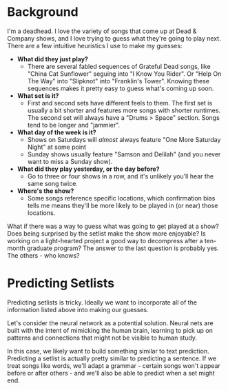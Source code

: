 # Background

I'm a deadhead. I love the variety of songs that come up at Dead & Company shows, and I love trying to guess what they're going to play next. There are a few intuitive heuristics I use to make my guesses:

* **What did they just play?**
  * There are several fabled sequences of Grateful Dead songs, like "China Cat Sunflower" seguing into "I Know You Rider". Or "Help On The Way" into "Slipknot" into "Franklin's Tower". Knowing these sequences makes it pretty easy to guess what's coming up soon.
* **What set is it?**
  * First and second sets have different feels to them. The first set is usually a bit shorter and features more songs with shorter runtimes. The second set will always have a "Drums > Space" section. Songs tend to be longer and "jammier".
* **What day of the week is it?**
  * Shows on Saturdays will *almost* always feature "One More Saturday Night" at some point
  * Sunday shows usually feature "Samson and Delilah" (and you never want to miss a Sunday show).
* **What did they play yesterday, or the day before?**
  * Go to three or four shows in a row, and it's unlikely you'll hear the same song twice.
* **Where's the show?**
  * Some songs reference specific locations, which confirmation bias tells me means they'll be more likely to be played in (or near) those locations. 

What if there was a way to guess what was going to get played at a show? Does being surprised by the setlist make the show more enjoyable? Is working on a light-hearted project a good way to decompress after a ten-month graduate program? The answer to the last question is probably yes. The others - who knows?

# Predicting Setlists
Predicting setlists is tricky. Ideally we want to incorporate all of the information listed above into making our guesses.

Let's consider the neural network as a potential solution. Neural nets are built with the intent of mimicking the human brain, learning to pick up on patterns and connections that might not be visible to human study.

In this case, we likely want to build something similar to text prediction. Predicting a setlist is actually pretty similar to predicting a sentence. If we treat songs like words, we'll adapt a grammar - certain songs won't appear before or after others - and we'll also be able to predict when a set might end.

